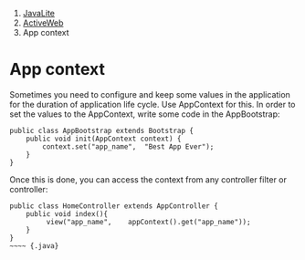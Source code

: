 <ol class=breadcrumb>
   <li><a href=/>JavaLite</a></li>
   <li><a href=/activeweb>ActiveWeb</a></li>
   <li class=active>App context</li>
</ol>
<div class=page-header>
   <h1>App context <small></small></h1>
</div>


Sometimes you need to configure and  keep some values in the application for the duration of application life cycle. Use AppContext for this.
In order to set the values to the AppContext, write some code in the AppBootstrap:

~~~~ {.java}
public class AppBootstrap extends Bootstrap {
    public void init(AppContext context) {
        context.set("app_name",  "Best App Ever");
    }
}
~~~~

Once this is done, you can access the context from any controller filter or controller:

~~~~ {.java}
public class HomeController extends AppController {
    public void index(){
         view("app_name",    appContext().get("app_name"));
    }
}
~~~~ {.java}

